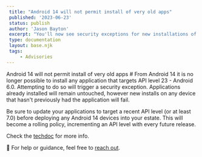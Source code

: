 ```yaml
---
 title: "Android 14 will not permit install of very old apps"
 published: '2023-06-23'
 status: publish
 author: 'Jason Bayton'
 excerpt: "You'll now see security exceptions for new installations of non-compliant apps."
 type: documentation
 layout: base.njk
 tags:
     - Advisories
---
```

Android 14 will not permit install of very old apps #
From Android 14 it is no longer possible to install any application that targets API level 23 - Android 6.0. Attempting to do so will trigger a security exception. Applications already installed will remain untouched, however new installs on any device that hasn't previously had the application will fail.

Be sure to update your applications to target a recent API level (or at least 7.0) before deploying any Android 14 devices into your estate. This will become a rolling policy, incrementing an API level with every future release.

Check the [techdoc](/android/android-14-minimum-sdk/) for more info.

🛟 For help or guidance, feel free to [reach out](/support/).